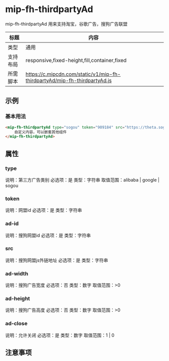 # mip-fh-thirdpartyAd

mip-fh-thirdpartyAd 用来支持淘宝，谷歌广告，搜狗广告联盟

标题|内容
----|----
类型|通用
支持布局|responsive,fixed-height,fill,container,fixed
所需脚本|https://c.mipcdn.com/static/v1/mip-fh-thirdpartyAd/mip-fh-thirdpartyAd.js

## 示例

### 基本用法
```html
<mip-fh-thirdpartyAd type="sogou" token="909184" src="https://theta.sogoucdn.com/wap/js/wp.js">
    自定义内容，可以嵌套其他组件
</mip-fh-thirdpartyAd>
```

## 属性

### type

说明：第三方广告类别
必选项：是
类型：字符串
取值范围：alibaba | google | sogou

### token

说明：网盟id
必选项：是
类型：字符串

### ad-id

说明：搜狗网盟id
必选项：是
类型：字符串

### src

说明：搜狗网盟js外链地址
必选项：是
类型：字符串

### ad-width

说明：搜狗广告宽度
必选项：否
类型：数字
取值范围：>0

### ad-height

说明：搜狗广告高度
必选项：否
类型：数字
取值范围：>0

### ad-close

说明：允许关闭
必选项：是
类型：数字
取值范围：1 | 0

## 注意事项

